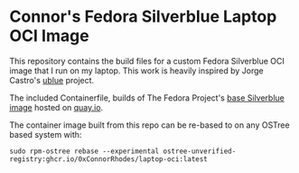 # Connor's Fedora Silverblue Laptop OCI Image
This repository contains the build files for a custom Fedora Silverblue OCI image that I run on my laptop. This work is heavily inspired by Jorge Castro's [ublue](https://github.com/ublue-os/base) project.

The included Containerfile, builds of The Fedora Project's [base Silverblue image](https://quay.io/repository/fedora-ostree-desktops/silverblue?tab=tags&tag=latest) hosted on [quay.io](https://quay.io/).

The container image built from this repo can be re-based to on any OSTree based system with:

```
sudo rpm-ostree rebase --experimental ostree-unverified-registry:ghcr.io/0xConnorRhodes/laptop-oci:latest
```
